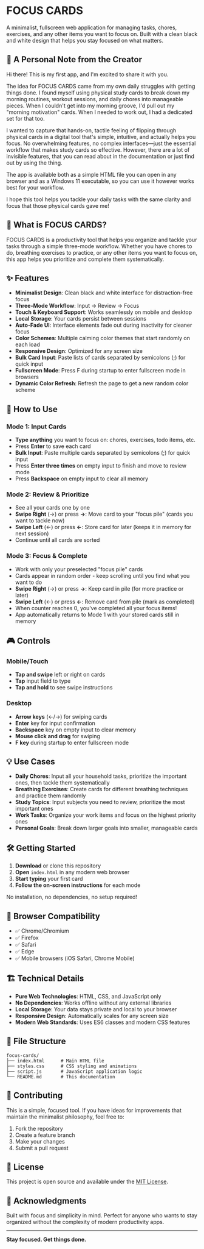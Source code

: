 # FOCUS CARDS

A minimalist, fullscreen web application for managing tasks, chores, exercises, and any other items you want to focus on. Built with a clean black and white design that helps you stay focused on what matters.

## 👋 A Personal Note from the Creator

Hi there! This is my first app, and I'm excited to share it with you. 

The idea for FOCUS CARDS came from my own daily struggles with getting things done. I found myself using physical study cards to break down my morning routines, workout sessions, and daily chores into manageable pieces. When I couldn't get into my morning groove, I'd pull out my "morning motivation" cards. When I needed to work out, I had a dedicated set for that too.

I wanted to capture that hands-on, tactile feeling of flipping through physical cards in a digital tool that's simple, intuitive, and actually helps you focus. No overwhelming features, no complex interfaces—just the essential workflow that makes study cards so effective. However, there are a lot of invisible features, that you can read about in the documentation or just find out by using the thing.

The app is available both as a simple HTML file you can open in any browser and as a Windows 11 executable, so you can use it however works best for your workflow.

I hope this tool helps you tackle your daily tasks with the same clarity and focus that those physical cards gave me!

## 🎯 What is FOCUS CARDS?

FOCUS CARDS is a productivity tool that helps you organize and tackle your tasks through a simple three-mode workflow. Whether you have chores to do, breathing exercises to practice, or any other items you want to focus on, this app helps you prioritize and complete them systematically.

## ✨ Features

- **Minimalist Design**: Clean black and white interface for distraction-free focus
- **Three-Mode Workflow**: Input → Review → Focus
- **Touch & Keyboard Support**: Works seamlessly on mobile and desktop
- **Local Storage**: Your cards persist between sessions
- **Auto-Fade UI**: Interface elements fade out during inactivity for cleaner focus
- **Color Schemes**: Multiple calming color themes that start randomly on each load
- **Responsive Design**: Optimized for any screen size
- **Bulk Card Input**: Paste lists of cards separated by semicolons (;) for quick input
- **Fullscreen Mode**: Press F during startup to enter fullscreen mode in browsers
- **Dynamic Color Refresh**: Refresh the page to get a new random color scheme

## 🚀 How to Use

### Mode 1: Input Cards
- **Type anything** you want to focus on: chores, exercises, todo items, etc.
- Press **Enter** to save each card
- **Bulk Input**: Paste multiple cards separated by semicolons (;) for quick input
- Press **Enter three times** on empty input to finish and move to review mode
- Press **Backspace** on empty input to clear all memory

### Mode 2: Review & Prioritize
- See all your cards one by one
- **Swipe Right** (→) or press **→**: Move card to your "focus pile" (cards you want to tackle now)
- **Swipe Left** (←) or press **←**: Store card for later (keeps it in memory for next session)
- Continue until all cards are sorted

### Mode 3: Focus & Complete
- Work with only your preselected "focus pile" cards
- Cards appear in random order - keep scrolling until you find what you want to do
- **Swipe Right** (→) or press **→**: Keep card in pile (for more practice or later)
- **Swipe Left** (←) or press **←**: Remove card from pile (mark as completed)
- When counter reaches 0, you've completed all your focus items!
- App automatically returns to Mode 1 with your stored cards still in memory

## 🎮 Controls

### Mobile/Touch
- **Tap and swipe** left or right on cards
- **Tap** input field to type
- **Tap and hold** to see swipe instructions

### Desktop
- **Arrow keys** (←/→) for swiping cards
- **Enter** key for input confirmation
- **Backspace** key on empty input to clear memory
- **Mouse click and drag** for swiping
- **F key** during startup to enter fullscreen mode

## 💡 Use Cases

- **Daily Chores**: Input all your household tasks, prioritize the important ones, then tackle them systematically
- **Breathing Exercises**: Create cards for different breathing techniques and practice them randomly
- **Study Topics**: Input subjects you need to review, prioritize the most important ones
- **Work Tasks**: Organize your work items and focus on the highest priority ones
- **Personal Goals**: Break down larger goals into smaller, manageable cards

## 🛠️ Getting Started

1. **Download** or clone this repository
2. **Open** `index.html` in any modern web browser
3. **Start typing** your first card
4. **Follow the on-screen instructions** for each mode

No installation, no dependencies, no setup required!

## 📱 Browser Compatibility

- ✅ Chrome/Chromium
- ✅ Firefox
- ✅ Safari
- ✅ Edge
- ✅ Mobile browsers (iOS Safari, Chrome Mobile)

## 🏗️ Technical Details

- **Pure Web Technologies**: HTML, CSS, and JavaScript only
- **No Dependencies**: Works offline without any external libraries
- **Local Storage**: Your data stays private and local to your browser
- **Responsive Design**: Automatically scales for any screen size
- **Modern Web Standards**: Uses ES6 classes and modern CSS features

## 📁 File Structure

```
focus-cards/
├── index.html      # Main HTML file
├── styles.css      # CSS styling and animations
├── script.js       # JavaScript application logic
└── README.md       # This documentation
```

## 🤝 Contributing

This is a simple, focused tool. If you have ideas for improvements that maintain the minimalist philosophy, feel free to:

1. Fork the repository
2. Create a feature branch
3. Make your changes
4. Submit a pull request

## 📄 License

This project is open source and available under the [MIT License](LICENSE).

## 🙏 Acknowledgments

Built with focus and simplicity in mind. Perfect for anyone who wants to stay organized without the complexity of modern productivity apps.

---

**Stay focused. Get things done.**
